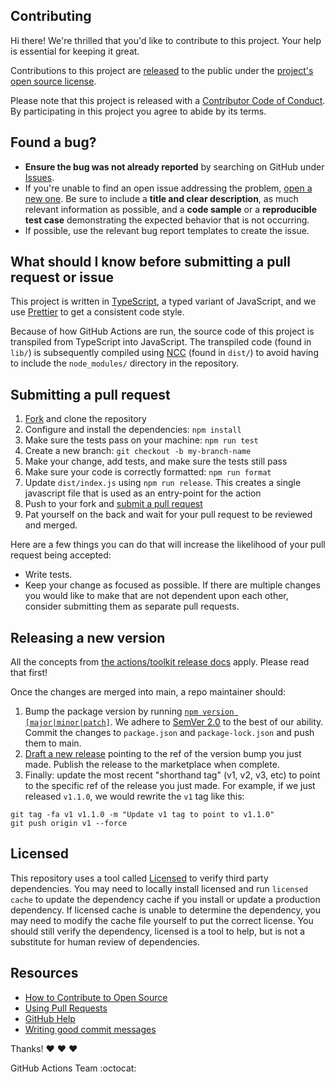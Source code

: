## Contributing

[fork]: https://github.com/actions/labeler/fork
[pr]: https://github.com/actions/labeler/compare
[code-of-conduct]: CODE_OF_CONDUCT.md

Hi there! We're thrilled that you'd like to contribute to this project. Your help is essential for keeping it great.

Contributions to this project are [released](https://help.github.com/articles/github-terms-of-service/#6-contributions-under-repository-license) to the public under the [project's open source license](LICENSE).

Please note that this project is released with a [Contributor Code of Conduct][code-of-conduct]. By participating in this project you agree to abide by its terms.

## Found a bug?

- **Ensure the bug was not already reported** by searching on GitHub under [Issues](https://github.com/actions/labaler/issues).
- If you're unable to find an open issue addressing the problem, [open a new one](https://github.com/actions/labaler/issues/new). Be sure to include a **title and clear description**, as much relevant information as possible, and a **code sample** or a **reproducible test case** demonstrating the expected behavior that is not occurring.
- If possible, use the relevant bug report templates to create the issue.

## What should I know before submitting a pull request or issue

This project is written in [TypeScript](https://www.typescriptlang.org/), a typed variant of JavaScript, and we use [Prettier](https://prettier.io/) to get a consistent code style.

Because of how GitHub Actions are run, the source code of this project is transpiled from TypeScript into JavaScript. The transpiled code (found in `lib/`) is subsequently compiled using [NCC](https://github.com/vercel/ncc/blob/master/readme.md) (found in `dist/`) to avoid having to include the `node_modules/` directory in the repository.

## Submitting a pull request

1. [Fork][fork] and clone the repository
1. Configure and install the dependencies: `npm install`
1. Make sure the tests pass on your machine: `npm run test`
1. Create a new branch: `git checkout -b my-branch-name`
1. Make your change, add tests, and make sure the tests still pass
1. Make sure your code is correctly formatted: `npm run format`
1. Update `dist/index.js` using `npm run release`. This creates a single javascript file that is used as an entry-point for the action
1. Push to your fork and [submit a pull request][pr]
1. Pat yourself on the back and wait for your pull request to be reviewed and merged.

Here are a few things you can do that will increase the likelihood of your pull request being accepted:

- Write tests.
- Keep your change as focused as possible. If there are multiple changes you would like to make that are not dependent upon each other, consider submitting them as separate pull requests.

## Releasing a new version

All the concepts from [the actions/toolkit release docs](https://github.com/actions/toolkit/blob/main/docs/action-versioning.md) apply. Please read that first!

Once the changes are merged into main, a repo maintainer should:

1. Bump the package version by running [`npm version [major|minor|patch]`](https://docs.npmjs.com/cli/v7/commands/npm-version). We adhere to [SemVer 2.0](https://semver.org/spec/v2.0.0.html) to the best of our ability. Commit the changes to `package.json` and `package-lock.json` and push them to main.
1. [Draft a new release](https://github.com/actions/labeler/releases/new) pointing to the ref of the version bump you just made. Publish the release to the marketplace when complete.
1. Finally: update the most recent "shorthand tag" (v1, v2, v3, etc) to point to the specific ref of the release you just made. For example, if we just released `v1.1.0`, we would rewrite the `v1` tag like this:

```
git tag -fa v1 v1.1.0 -m "Update v1 tag to point to v1.1.0"
git push origin v1 --force
```

## Licensed

This repository uses a tool called [Licensed](https://github.com/github/licensed) to verify third party dependencies. You may need to locally install licensed and run `licensed cache` to update the dependency cache if you install or update a production dependency. If licensed cache is unable to determine the dependency, you may need to modify the cache file yourself to put the correct license. You should still verify the dependency, licensed is a tool to help, but is not a substitute for human review of dependencies.

## Resources

- [How to Contribute to Open Source](https://opensource.guide/how-to-contribute/)
- [Using Pull Requests](https://help.github.com/articles/about-pull-requests/)
- [GitHub Help](https://help.github.com)
- [Writing good commit messages](http://tbaggery.com/2008/04/19/a-note-about-git-commit-messages.html)

Thanks! :heart: :heart: :heart:

GitHub Actions Team :octocat:
